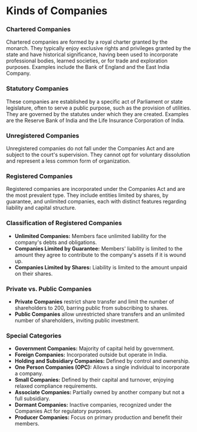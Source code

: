 
# Kinds of Companies

### Chartered Companies
Chartered companies are formed by a royal charter granted by the monarch. They typically enjoy exclusive rights and privileges granted by the state and have historical significance, having been used to incorporate professional bodies, learned societies, or for trade and exploration purposes. Examples include the Bank of England and the East India Company.

### Statutory Companies
These companies are established by a specific act of Parliament or state legislature, often to serve a public purpose, such as the provision of utilities. They are governed by the statutes under which they are created. Examples are the Reserve Bank of India and the Life Insurance Corporation of India.

### Unregistered Companies
Unregistered companies do not fall under the Companies Act and are subject to the court's supervision. They cannot opt for voluntary dissolution and represent a less common form of organization.

### Registered Companies
Registered companies are incorporated under the Companies Act and are the most prevalent type. They include entities limited by shares, by guarantee, and unlimited companies, each with distinct features regarding liability and capital structure.

### Classification of Registered Companies
- **Unlimited Companies:** Members face unlimited liability for the company's debts and obligations.
- **Companies Limited by Guarantee:** Members' liability is limited to the amount they agree to contribute to the company's assets if it is wound up.
- **Companies Limited by Shares:** Liability is limited to the amount unpaid on their shares.

### Private vs. Public Companies
- **Private Companies** restrict share transfer and limit the number of shareholders to 200, barring public from subscribing to shares.
- **Public Companies** allow unrestricted share transfers and an unlimited number of shareholders, inviting public investment.

### Special Categories
- **Government Companies:** Majority of capital held by government.
- **Foreign Companies:** Incorporated outside but operate in India.
- **Holding and Subsidiary Companies:** Defined by control and ownership.
- **One Person Companies (OPC):** Allows a single individual to incorporate a company.
- **Small Companies:** Defined by their capital and turnover, enjoying relaxed compliance requirements.
- **Associate Companies:** Partially owned by another company but not a full subsidiary.
- **Dormant Companies:** Inactive companies, recognized under the Companies Act for regulatory purposes.
- **Producer Companies:** Focus on primary production and benefit their members.

